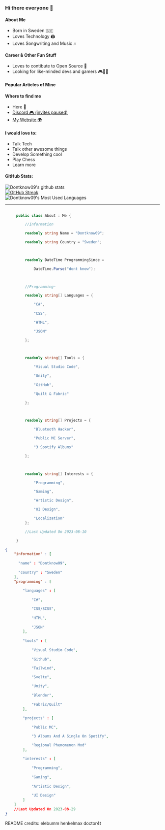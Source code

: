 ### Hi there everyone 👋
  
 #### About Me 
  
 - Born in Sweden 🇸🇪
 - Loves Technology 🖨
 - Loves Songwriting and Music 🎶
  
 #### Career & Other Fun Stuff
 
 - Loves to contibute to Open Source 🔧
 - Looking for like-minded devs and gamers 🎮👨‍💻
  
 #### Popular Articles of Mine 



 #### Where to find me 
  
 - Here 👋
 - [Discord 🎮 (invites paused)](https://discord.gg/QKQp88bPGb)
 - [My Website 🌍]()
  
 #### I would love to: 
  
 - Talk Tech
 - Talk other awesome things
 - Develop Something cool
 - Play Chess
 - Learn more

#### GitHub Stats:

![Dontknow09's github stats](https://github-readme-stats.vercel.app/api?username=Dontknow09&count_private=true&show_icons=true&include_all_commits=true&theme=radical)\
[![GitHub Streak](https://github-readme-streak-stats.herokuapp.com?user=Dontknow09&theme=radical&date_format=j%20M%5B%20Y%5D&mode=weekly)](https://git.io/streak-stats)\
![Dontknow09's Most Used Languages](https://github-readme-stats.vercel.app/api/top-langs/?username=Dontknow09&theme=radical&hide_border=false&include_all_commits=true&count_private=true&layout=compact)

---

```c# 

     public class About : Me { 

         //Information 

         readonly string Name = "Dontknow09"; 

         readonly string Country = "Sweden"; 

          

         readonly DateTime ProgrammingSince =  

             DateTime.Parse("dont know"); 

          

         //Programming~ 

         readonly string[] Languages = { 

             "C#",
             
             "CSS", 

             "HTML",

             "JSON"

         }; 

          

         readonly string[] Tools = { 

             "Visual Studio Code", 

             "Unity",
             
             "GitHub",

             "Quilt & Fabric"

         }; 

  

         readonly string[] Projects = { 

             "Bluetooth Hacker", 

             "Public MC Server", 

             "3 Spotify Albums"

         }; 

  

         readonly string[] Interests = { 

             "Programming", 

             "Gaming", 

             "Artistic Design", 

             "UI Design",

             "Localization"
         }; 

         //Last Updated On 2023-08-10 

     } 

 ```

```json
{
    "information" : [
      
      "name" : "Dontknow09",
      
      "country" : "Sweden"
    ],
    "programming" : [
        
        "languages" : [
            
            "C#",

            "CSS/SCSS",
            
            "HTML",
            
            "JSON"
        ],
        
        "tools" : [
            
            "Visual Studio Code",
            
            "Github",

            "Tailwind",
            
            "Svelte",

            "Unity",
            
            "Blender",
            
            "Fabric/Quilt"
        ],
        
        "projects" : [
            
            "Public MC",

            "3 Albums And A Single On Spotify",

            "Regional Phenomenon Mod"
        ],
        
        "interests" : [
            
            "Programming",
            
            "Gaming",
            
            "Artistic Design",
            
            "UI Design"
        ]
    ]
    //Last Updated On 2023-08-29
}


```
README credits:
elebumm
henkelmax
doctor4t

<!--
**Dontknow09/Dontknow09** is a ✨ _special_ ✨ repository because its `README.md` (this file) appears on your GitHub profile.

Here are some ideas to get you started:

- 🔭 I’m currently working on ...
- 🌱 I’m currently learning ...
- 👯 I’m looking to collaborate on ...
- 🤔 I’m looking for help with ...
- 💬 Ask me about ...
- 📫 How to reach me: ...
- 😄 Pronouns: ...
- ⚡ Fun fact: ...
-->

